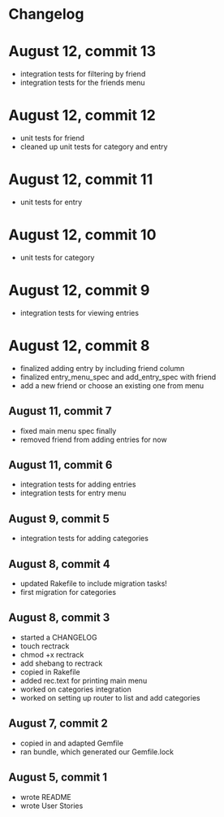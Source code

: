 # Changelog

# August 12, commit 13
* integration tests for filtering by friend
* integration tests for the friends menu

# August 12, commit 12
* unit tests for friend
* cleaned up unit tests for category and entry

# August 12, commit 11
* unit tests for entry

# August 12, commit 10
* unit tests for category

# August 12, commit 9
* integration tests for viewing entries

# August 12, commit 8
* finalized adding entry by including friend column
* finalized entry_menu_spec and add_entry_spec with friend
* add a new friend or choose an existing one from menu

## August 11, commit 7
* fixed main menu spec finally
* removed friend from adding entries for now

## August 11, commit 6
* integration tests for adding entries
* integration tests for entry menu

## August 9, commit 5
* integration tests for adding categories

## August 8, commit 4
* updated Rakefile to include migration tasks!
* first migration for categories

## August 8, commit 3
* started a CHANGELOG
* touch rectrack
* chmod +x rectrack
* add shebang to rectrack
* copied in Rakefile
* added rec.text for printing main menu
* worked on categories integration
* worked on setting up router to list and add categories

## August 7, commit 2
* copied in and adapted Gemfile
* ran bundle, which generated our Gemfile.lock

## August 5, commit 1
* wrote README
* wrote User Stories
